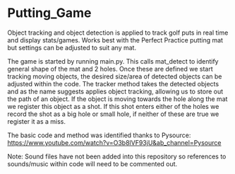 # Putting_Game
Object tracking and object detection is applied to track golf puts in real time and display stats/games. Works best with the Perfect Practice putting mat
but settings can be adjusted to suit any mat.  

The game is started by running main.py. This calls mat_detect to identify general shape of the mat and 2 holes. Once these are defined we start tracking 
moving objects, the desired size/area of detected objects can be adjusted within the code. The tracker method takes the detected objects and as the name
suggests applies object tracking, allowing us to store out the path of an object.
If the object is moving towards the hole along the mat we register this object as a shot. If this shot enters either of the holes we record the shot as
a big hole or small hole, if neither of these are true we register it as a miss.

The basic code and method was identified thanks to Pysource: https://www.youtube.com/watch?v=O3b8lVF93jU&ab_channel=Pysource

Note: Sound files have not been added into this repository so references to sounds/music within code will need to be commented out.
